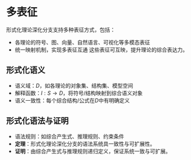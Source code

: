 # 多表征

形式化理论深化分支支持多种表征方式，包括：

- 各理论的符号、图、向量、自然语言、可视化等多模态表征
- 统一映射机制，实现多表征互通
这些表征可互映，提升理论的综合表达力。

## 形式化语义

- 语义域：$D$，如各理论的对象集、结构集、模型空间
- 解释函数：$I: S \to D$，将符号/结构映射到综合语义对象
- 语义一致性：每个综合结构/公式在$D$中有明确定义

## 形式化语法与证明

- 语法规则：如综合产生式、推理规则、约束条件
- **定理**：形式化理论深化分支的语法系统具一致性与可扩展性。
- **证明**：由综合产生式与推理规则递归定义，保证系统一致与可扩展。
